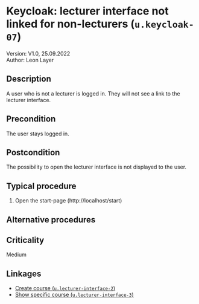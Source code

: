 # Keycloak: lecturer interface not linked for non-lecturers (`u.keycloak-07`)


Version: V1.0, 25.09.2022 \
Author: Leon Layer

## Description

A user who is not a lecturer is logged in. They will not see a link to the lecturer interface.

## Precondition

The user stays logged in. 

## Postcondition

The possibility to open the lecturer interface is not displayed to the user.

## Typical procedure

1. Open the start-page (http://localhost/start)

## Alternative procedures


## Criticality

Medium

## Linkages

- [Create course (`u.lecturer-interface-2`)](u-lecturer-interface-02-create-course.md)
- [Show specific course (`u.lecturer-interface-3`)](u-lecturer-interface-03-show-specific-course.md)
